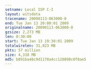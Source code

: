 ```yaml
---
setname: Local ISP C-I
layout: witsdata
tracename: 20090113-063000-0
end: Tue Jan 13 20:00:01 2009
originalname: 20090113-063000-0
gzsize: 2,273 MB
len: 0:30:00
start: Tue Jan 13 19:30:01 2009
totalwirelen: 31,823 MB
pkts: 57 million
size: 4,318 MB
md5: b891ba46c9d1170a4cc120898c0f0ae5
---
```

